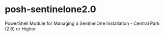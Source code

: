 # posh-sentinelone2.0
PowerShell Module for Managing a SentinelOne Installation - Central Park (2.6) or Higher
